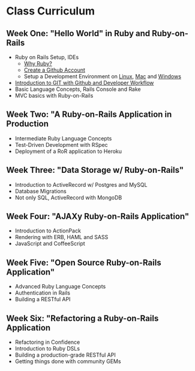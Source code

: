 Class Curriculum
================

Week One: "Hello World" in Ruby and Ruby-on-Rails 
-------------------------------------------------

* Ruby on Rails Setup, IDEs
  * [Why Ruby?](0-happiness.md)
  * [Create a Github Account](1-github-account.md)
  * Setup a Development Environment on 
    [Linux](2-development-environment-linux.md), 
    [Mac](2-development-environment-osx.md) and 
    [Windows](2-development-environment-windows.md)
* [Introduction to GIT with Github and Developer Workflow](3-git-workflow.md)
* Basic Language Concepts, Rails Console and Rake
* MVC basics with Ruby-on-Rails

Week Two: "A Ruby-on-Rails Application in Production
----------------------------------------------------

* Intermediate Ruby Language Concepts
* Test-Driven Development with RSpec
* Deployment of a RoR application to Heroku

Week Three: "Data Storage w/ Ruby-on-Rails"
-------------------------------------------

* Introduction to ActiveRecord w/ Postgres and MySQL
* Database Migrations
* Not only SQL, ActiveRecord with MongoDB

Week Four: "AJAXy Ruby-on-Rails Application"
--------------------------------------------

* Introduction to ActionPack
* Rendering with ERB, HAML and SASS
* JavaScript and CoffeeScript

Week Five: "Open Source Ruby-on-Rails Application"
--------------------------------------------------

* Advanced Ruby Language Concepts
* Authentication in Rails
* Building a RESTful API

Week Six: "Refactoring a Ruby-on-Rails Application
--------------------------------------------------

* Refactoring in Confidence
* Introduction to Ruby DSLs
* Building a production-grade RESTful API
* Getting things done with community GEMs


